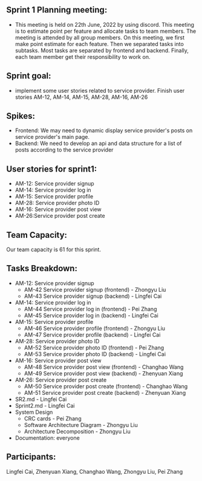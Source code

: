 ## Sprint 1 Planning meeting:

- This meeting is held on 22th June, 2022 by using discord. This meeting is to estimate point per feature and allocate tasks to team members. The meeting is attended by all group members. On this meeting, we first make point estimate for each feature. Then we separated tasks into subtasks. Most tasks are separated by frontend and backend. Finally, each team member get their responsibility to work on.

## Sprint goal:

- implement some user stories related to service provider. Finish user stories AM-12, AM-14, AM-15, AM-28, AM-16, AM-26

## Spikes:

- Frontend: We may need to dynamic display service provider's posts on service provider's main page.
- Backend: We need to develop an api and data structure for a list of posts according to the service provider

## User stories for sprint1:

- AM-12: Service provider signup
- AM-14: Service provider log in
- AM-15: Service provider profile
- AM-28: Service provider photo ID
- AM-16: Service provider post view
- AM-26:Service provider post create

## Team Capacity:

 Our team capacity is 61 for this sprint.

## Tasks Breakdown:

- AM-12: Service provider signup
  - AM-42 Service provider signup (frontend) - Zhongyu Liu
  - AM-43 Service provider signup (backend) - Lingfei Cai
- AM-14: Service provider log in
  - AM-44 Service provider log in (frontend) - Pei Zhang
  - AM-45 Service provider log in (backend) - Lingfei Cai
- AM-15: Service provider profile
  - AM-46 Service provider profile (frontend) - Zhongyu Liu
  - AM-47 Service provider profile (backend) - Lingfei Cai
- AM-28: Service provider photo ID
  - AM-52 Service provider photo ID (frontend) - Pei Zhang
  - AM-53  Service provider photo ID (backend) - Lingfei Cai
- AM-16: Service provider post view
  - AM-48 Service provider post view (frontend) - Changhao Wang
  - AM-49 Service provider post view (backend) - Zhenyuan Xiang
- AM-26: Service provider post create
  - AM-50 Service provider post create (frontend) - Changhao Wang
  - AM-51  Service provider post create (backend) - Zhenyuan Xiang
- SR2.md - Lingfei Cai
- Sprint2.md - Lingfei Cai
- System Design
  - CRC cards - Pei Zhang
  - Software Architecture Diagram - Zhongyu Liu
  - Architecture Decomposition - Zhongyu Liu
- Documentation: everyone

## **Participants**: 

Lingfei Cai, Zhenyuan Xiang, Changhao Wang, Zhongyu Liu, Pei Zhang